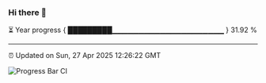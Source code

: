 ### Hi there 👋

⏳ Year progress { █████████▁▁▁▁▁▁▁▁▁▁▁▁▁▁▁▁▁▁▁▁▁ } 31.92 %

---

⏰ Updated on Sun, 27 Apr 2025 12:26:22 GMT

![Progress Bar CI](https://github.com/liununu/liununu/workflows/Progress%20Bar%20CI/badge.svg)
